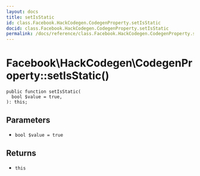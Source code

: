 ```yaml
---
layout: docs
title: setIsStatic
id: class.Facebook.HackCodegen.CodegenProperty.setIsStatic
docid: class.Facebook.HackCodegen.CodegenProperty.setIsStatic
permalink: /docs/reference/class.Facebook.HackCodegen.CodegenProperty.setIsStatic.md
---
```

# Facebook\\HackCodegen\\CodegenProperty::setIsStatic()




``` Hack
public function setIsStatic(
  bool $value = true,
): this;
```




## Parameters




* ` bool $value = true `




## Returns




- ` this `